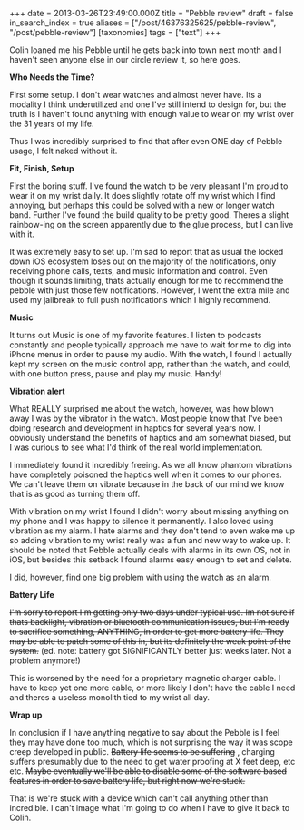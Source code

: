 +++
date = 2013-03-26T23:49:00.000Z
title = "Pebble review"
draft = false
in_search_index = true
aliases = ["/post/46376325625/pebble-review", "/post/pebble-review"]
[taxonomies]
tags = ["text"]
+++

Colin loaned me his Pebble until he gets back into town next month and I haven't seen anyone else in our circle review it, so here goes. 

**Who Needs the Time?**

First some setup. I don't wear watches and almost never have. Its a modality I think underutilized and one I've still intend to design for, but the truth is I haven't found anything with enough value to wear on my wrist over the 31 years of my life.

Thus I was incredibly surprised to find that after even ONE day of Pebble usage, I felt naked without it.

<!-- more --> 

**Fit, Finish, Setup**

First the boring stuff. I've found the watch to be very pleasant I'm proud to wear it on my wrist daily. It does slightly rotate off my wrist which I find annoying, but perhaps this could be solved with a new or longer watch band.  Further I've found the build quality to be pretty good. Theres a slight rainbow-ing on the screen apparently due to the glue process, but I can live with it. 

It was extremely easy to set up. I'm sad to report that as usual the locked down iOS ecosystem loses out on the majority of the notifications, only receiving phone calls, texts, and music information and control. Even though it sounds limiting, thats actually enough for me to recommend the pebble with just those few notifications. However, I went the extra mile and used my jailbreak to full push notifications which I highly recommend.

**Music**

It turns out Music is one of my favorite features. I listen to podcasts constantly and people typically approach me have to wait for me to dig into iPhone menus in order to pause my audio. With the watch, I found I actually kept my screen on the music control app, rather than the watch, and could, with one button press, pause and play my music. Handy!

**Vibration alert**

What REALLY surprised me about the watch, however, was how blown away I was by the vibrator in the watch. Most people know that I've been doing research and development in haptics for several years now. I obviously understand the benefits of haptics and am somewhat biased, but I was curious to see what I'd think of the real world implementation.

I immediately found it incredibly freeing. As we all know phantom vibrations have completely poisoned the haptics well when it comes to our phones. We can't leave them on vibrate because in the back of our mind we know that is as good as turning them off. 

With vibration on my wrist I found I didn't worry about missing anything on my phone and I was happy to silence it permanently. I also loved using vibration as my alarm. I hate alarms and they don't tend to even wake me up so adding vibration to my wrist really was a fun and new way to wake up. It should be noted that Pebble actually deals with alarms in its own OS, not in iOS, but besides this setback I found alarms easy enough to set and delete.

I did, however, find one big problem with using the watch as an alarm.

**Battery Life**

~~I'm sorry to report I'm getting only two days under typical use. Im not sure if thats backlight, vibration or bluetooth communication issues, but I'm ready to sacrifice something, ANYTHING, in order to get more battery life. They may be able to patch some of this in, but its definitely the weak point of the system.~~ (ed. note: battery got SIGNIFICANTLY better just weeks later. Not a problem anymore!)

This is worsened by the need for a proprietary magnetic charger cable. I have to keep yet one more cable, or more likely I don't have the cable I need and theres a useless monolith tied to my wrist all day.

**Wrap up**

In conclusion if I have anything negative to say about the Pebble is I feel they may have done too much, which is not surprising the way it was scope creep developed in public. ~~Battery life seems to be suffering~~ , charging suffers presumably due to the need to get water proofing at X feet deep, etc etc. ~~Maybe eventually we'll be able to disable some of the software based features in order to save battery life, but right now we're stuck.~~

That is we're stuck with a device which can't call anything other than incredible. I can't image what I'm going to do when I have to give it back to Colin.
